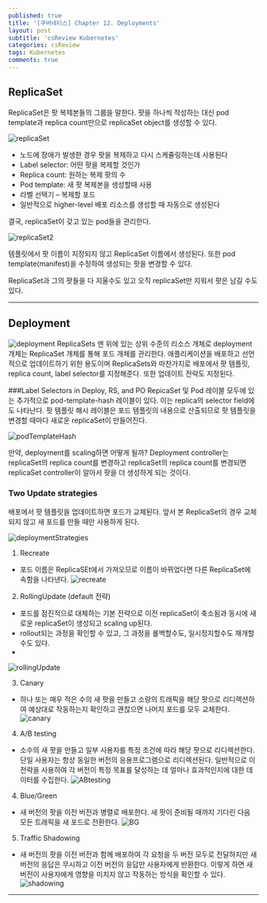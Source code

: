 ```yaml
---
published: true
title: '[쿠버네티스] Chapter 12. Deployments'
layout: post
subtitle: 'csReview Kubernetes'
categories: csReview
tags: Kubernetes
comments: true
---
```


## ReplicaSet
ReplicaSet은 팟 복제본들의 그룹을 말한다. 팟을 하나씩 작성하는 대신 pod template과 replica count만으로 replicaSet object를 생성할 수 있다.

![replicaSet](https://sundongkim-dev.github.io/assets/img/kubernetes/replicaSet.png)

- 노드에 장애가 발생한 경우 팟을 복제하고 다시 스케쥴링하는데 사용된다
- Label selector: 어떤 팟을 복제할 것인가
- Replica count: 원하는 복제 팟의 수
- Pod template: 새 팟 복제본을 생성할때 사용
- 라벨 선택기 – 복제할 포드
- 일반적으로 higher-level 배포 리소스를 생성할 때 자동으로 생성된다

결국, replicaSet이 갖고 있는 pod들을 관리한다.

![replicaSet2](https://sundongkim-dev.github.io/assets/img/kubernetes/replicaSet2.png)

템플릿에서 팟 이름이 지정되지 않고 ReplicaSet 이름에서 생성된다. 또한 pod template(manifest)을 수정하여 생성되는 팟을 변경할 수 있다.

ReplicaSet과 그의 팟들을 다 지울수도 있고 오직 replicaSet만 지워서 팟은 남길 수도 있다.

---
## Deployment
![deployment](https://sundongkim-dev.github.io/assets/img/kubernetes/deployment.png)
ReplicaSets 맨 위에 있는 상위 수준의 리소스 개체로 deployment 개체는 ReplicaSet 개체를 통해 포드 개체를 관리한다. 애플리케이션을 배포하고 선언적으로 업데이트하기 위한 용도이며 ReplicaSets와 마찬가지로 배포에서 팟 템플릿, replica count, label selector를 지정해준다. 또한 업데이트 전략도 지정된다.

###Label Selectors in Deploy, RS, and PO
RepicaSet 및 Pod 레이블 모두에 있는 추가적으로 pod-template-hash 레이블이 있다. 이는 replica의 selector field에도 나타난다. 팟 템플릿 해시 레이블은 포드 템플릿의 내용으로 산출되므로 팟 템플릿을 변경할 때마다 새로운 replicaSet이 만들어진다.

![podTemplateHash](https://sundongkim-dev.github.io/assets/img/kubernetes/podTemplateHash.png)

만약, deployment를 scaling하면 어떻게 될까? Deployment controller는 replicaSet의 replica count를 변경하고 replicaSet의 replica count를 변경되면 replicaSet controller이 알아서 팟을 더 생성하게 되는 것이다.

### Two Update strategies
배포에서 팟 템플릿을 업데이트하면 포드가 교체된다. 앞서 본 ReplicaSet의 경우 교체되지 않고 새 포드를 만들 때만 사용하게 된다.

![deploymentStrategies](https://sundongkim-dev.github.io/assets/img/kubernetes/deploymentStrategies.png)

1. Recreate
  - 포드 이름은 ReplicaSEt에서 가져오므로 이름이 바뀌었다면 다른 ReplicaSet에 속함을 나타낸다.
![recreate](https://sundongkim-dev.github.io/assets/img/kubernetes/recreate.png)

2. RollingUpdate (default 전략)
  - 포드를 점진적으로 대체하는 기본 전략으로 이전 replicaSet이 축소됨과 동시에 새로운 replicaSet이 생성되고 scaling up된다.
  - rollout되는 과정을 확인할 수 있고, 그 과정을 롤백할수도, 일시정지할수도 재개할수도 있다.
  -
![rollingUpdate](https://sundongkim-dev.github.io/assets/img/kubernetes/rollingUpdate.png)

3. Canary
  - 하나 또는 매우 적은 수의 새 팟을 만들고 소량의 트래픽을 해당 팟으로 리디렉션하여 예상대로 작동하는지 확인하고 괜찮으면 나머지 포드를 모두 교체한다.
![canary](https://sundongkim-dev.github.io/assets/img/kubernetes/canary.png)

4. A/B testing
  - 소수의 새 팟을 만들고 일부 사용자를 특정 조건에 따라 해당 팟으로 리디렉션한다. 단일 사용자는 항상 동일한 버전의 응용프로그램으로 리디렉션된다. 일반적으로 이 전략을 사용하여 각 버전이 특정 목표를 달성하는 데 얼마나 효과적인지에 대한 데이터를 수집한다.
  ![ABtesting](https://sundongkim-dev.github.io/assets/img/kubernetes/ABtesting.png)

4. Blue/Green
  - 새 버전의 팟을 이전 버전과 병렬로 배포한다. 새 팟이 준비될 때까지 기다린 다음 모든 트래픽을 새 포드로 전환한다.
  ![BG](https://sundongkim-dev.github.io/assets/img/kubernetes/BG.png)

5. Traffic Shadowing
  - 새 버전의 팟을 이전 버전과 함께 배포하여 각 요청을 두 버전 모두로 전달하지만 새 버전의 응답은 무시하고 이전 버전의 응답만 사용자에게 반환한다. 이렇게 하면 새 버전이 사용자에게 영향을 미치지 않고 작동하는 방식을 확인할 수 있다.
  ![shadowing](https://sundongkim-dev.github.io/assets/img/kubernetes/shadowing.png)
---
